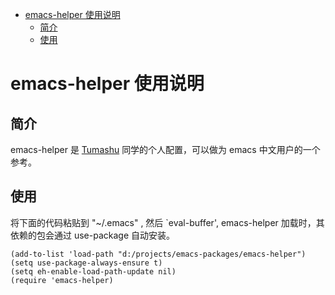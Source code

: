 - [emacs-helper 使用说明](#emacs-helper-使用说明)
  - [简介](#简介)
  - [使用](#使用)

# emacs-helper 使用说明<a id="orgheadline3"></a>

## 简介<a id="orgheadline1"></a>

emacs-helper 是 [Tumashu](https://github.com/tumashu) 同学的个人配置，可以做为 emacs 中文用户的一个参考。

## 使用<a id="orgheadline2"></a>

将下面的代码粘贴到 "~/.emacs" , 然后 \`eval-buffer', emacs-helper 加载时，其依赖的包会通过 use-package 自动安装。

    (add-to-list 'load-path "d:/projects/emacs-packages/emacs-helper")
    (setq use-package-always-ensure t)
    (setq eh-enable-load-path-update nil)
    (require 'emacs-helper)
